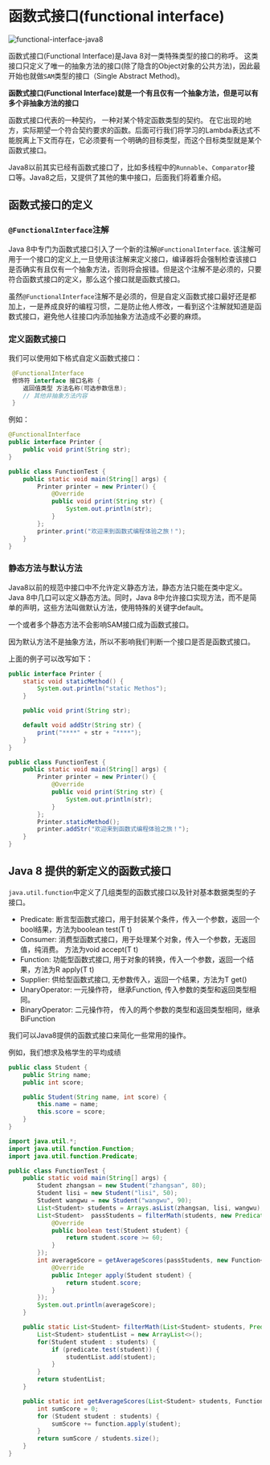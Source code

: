 # 函数式接口(functional interface)

![functional-interface-java8](https://tva1.sinaimg.cn/large/008eGmZEly1gorvtv9054j30hl09mtbx.jpg)

函数式接口(Functional Interface)是Java 8对一类特殊类型的接口的称呼。 这类接口只定义了唯一的抽象方法的接口(除了隐含的Object对象的公共方法)，因此最开始也就做`SAM`类型的接口（Single Abstract Method)。

**函数式接口(Functional Interface)就是一个有且仅有一个抽象方法，但是可以有多个非抽象方法的接口**

函数式接口代表的一种契约， 一种对某个特定函数类型的契约。 在它出现的地方，实际期望一个符合契约要求的函数。后面可行我们将学习的Lambda表达式不能脱离上下文而存在，它必须要有一个明确的目标类型，而这个目标类型就是某个函数式接口。

Java8以前其实已经有函数式接口了，比如多线程中的`Runnable`、`Comparator`接口等。Java8之后，又提供了其他的集中接口，后面我们将着重介绍。

## 函数式接口的定义

### `@FunctionalInterface`注解

Java 8中专门为函数式接口引入了一个新的注解`@FunctionalInterface`. 该注解可用于一个接口的定义上,一旦使用该注解来定义接口，编译器将会强制检查该接口是否确实有且仅有一个抽象方法，否则将会报错。但是这个注解不是必须的，只要符合函数式接口的定义，那么这个接口就是函数式接口。

虽然`@FunctionalInterface`注解不是必须的，但是自定义函数式接口最好还是都加上，一是养成良好的编程习惯，二是防止他人修改，一看到这个注解就知道是函数式接口，避免他人往接口内添加抽象方法造成不必要的麻烦。

### 定义函数式接口

我们可以使用如下格式自定义函数式接口：

```java
 @FunctionalInterface
 修饰符 interface 接口名称 {
    返回值类型 方法名称(可选参数信息);
    // 其他非抽象方法内容
 }
```

例如：

```java
@FunctionalInterface
public interface Printer {
    public void print(String str);
}

public class FunctionTest {
    public static void main(String[] args) {
        Printer printer = new Printer() {
            @Override
            public void print(String str) {
                System.out.println(str);
            }
        };
        printer.print("欢迎来到函数式编程体验之旅！");
    }
}
```

### 静态方法与默认方法

Java8以前的规范中接口中不允许定义静态方法，静态方法只能在类中定义。 Java 8中几口可以定义静态方法。同时，Java 8中允许接口实现方法，而不是简单的声明，这些方法叫做默认方法，使用特殊的关键字default。

一个或者多个静态方法不会影响SAM接口成为函数式接口。

因为默认方法不是抽象方法，所以不影响我们判断一个接口是否是函数式接口。

上面的例子可以改写如下：

```java
public interface Printer {
    static void staticMethod() {
        System.out.println("static Methos");
    }

    public void print(String str);

    default void addStr(String str) {
        print("****" + str + "****");
    }
}

public class FunctionTest {
    public static void main(String[] args) {
        Printer printer = new Printer() {
            @Override
            public void print(String str) {
                System.out.println(str);
            }
        };
        Printer.staticMethod();
        printer.addStr("欢迎来到函数式编程体验之旅！");
    }
}
```

## Java 8 提供的新定义的函数式接口

`java.util.function`中定义了几组类型的函数式接口以及针对基本数据类型的子接口。

* Predicate: 断言型函数式接口，用于封装某个条件，传入一个参数，返回一个bool结果，方法为boolean test(T t)
* Consumer: 消费型函数式接口，用于处理某个对象，传入一个参数，无返回值，纯消费。 方法为void accept(T t)
* Function: 功能型函数式接口, 用于对象的转换，传入一个参数，返回一个结果，方法为R apply(T t)
* Supplier: 供给型函数式接口, 无参数传入，返回一个结果，方法为T get()
* UnaryOperator: 一元操作符， 继承Function, 传入参数的类型和返回类型相同。
* BinaryOperator: 二元操作符， 传入的两个参数的类型和返回类型相同，继承BiFunction

我们可以Java8提供的函数式接口来简化一些常用的操作。

例如，我们想求及格学生的平均成绩

```java
public class Student {
    public String name;
    public int score;

    public Student(String name, int score) {
        this.name = name;
        this.score = score;
    }
}

import java.util.*;
import java.util.function.Function;
import java.util.function.Predicate;

public class FunctionTest {
    public static void main(String[] args) {
        Student zhangsan = new Student("zhangsan", 80);
        Student lisi = new Student("lisi", 50);
        Student wangwu = new Student("wangwu", 90);
        List<Student> students = Arrays.asList(zhangsan, lisi, wangwu);
        List<Student>  passStudents = filterMath(students, new Predicate<Student>() {
            @Override
            public boolean test(Student student) {
                return student.score >= 60;
            }
        });
        int averageScore = getAverageScores(passStudents, new Function<Student, Integer>() {
            @Override
            public Integer apply(Student student) {
                return student.score;
            }
        });
        System.out.println(averageScore);
    }

    public static List<Student> filterMath(List<Student> students, Predicate<Student> predicate) {
        List<Student> studentList = new ArrayList<>();
        for(Student student : students) {
            if (predicate.test(student)) {
                studentList.add(student);
            }
        }
        return studentList;
    }

    public static int getAverageScores(List<Student> students, Function<Student, Integer> function) {
        int sumScore = 0;
        for (Student student : students) {
            sumScore += function.apply(student);
        }
        return sumScore / students.size();
    }
}
```








